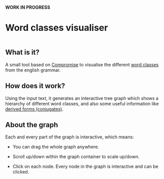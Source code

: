 **WORK IN PROGRESS**

# Word classes visualiser

<p align="center">
<img src="https://firebasestorage.googleapis.com/v0/b/photos-a2ca0.appspot.com/o/v.gif?alt=media&token=b7b5671c-7806-4c80-8560-c933f0059f69" alt="" />
</p>

## What is it?

A small tool based on [Compromise](https://github.com/spencermountain/compromise) to visualise the different [word classes](https://dictionary.cambridge.org/grammar/british-grammar/word-classes-and-phrase-classes) from the english grammar.

## How does it work?

Using the input text, it generates an interactive tree graph which shows a hierarchy of different word classes, and also some useful information like [derived forms (conjugates)](https://en.wikipedia.org/wiki/Grammatical_conjugation).

## About the graph

Each and every part of the graph is interactive, which means:

- You can drag the whole graph anywhere.

- Scroll up/down within the graph container to scale up/down.

- Click on each node. Every node in the graph is interactive and can be clicked.
